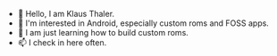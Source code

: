 - 👋 Hello, I am Klaus Thaler.
- 👀 I'm interested in Android, especially custom roms and FOSS apps.
- 🌱 I am just learning how to build custom roms.
- 📫 I check in here often.
